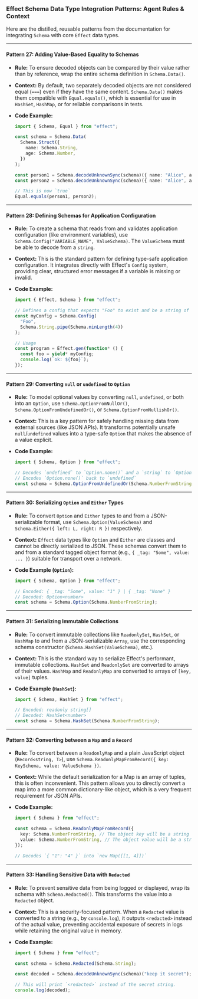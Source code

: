 ### Effect Schema Data Type Integration Patterns: Agent Rules & Context

Here are the distilled, reusable patterns from the documentation for integrating `Schema` with core `Effect` data types.

---

#### **Pattern 27: Adding Value-Based Equality to Schemas**

- **Rule:** To ensure decoded objects can be compared by their value rather than by reference, wrap the entire schema definition in `Schema.Data()`.
- **Context:** By default, two separately decoded objects are not considered equal (`===`) even if they have the same content. `Schema.Data()` makes them compatible with `Equal.equals()`, which is essential for use in `HashSet`, `HashMap`, or for reliable comparisons in tests.
- **Code Example:**

  ```typescript
  import { Schema, Equal } from "effect";

  const schema = Schema.Data(
    Schema.Struct({
      name: Schema.String,
      age: Schema.Number,
    })
  );

  const person1 = Schema.decodeUnknownSync(schema)({ name: "Alice", age: 30 });
  const person2 = Schema.decodeUnknownSync(schema)({ name: "Alice", age: 30 });

  // This is now `true`
  Equal.equals(person1, person2);
  ```

---

#### **Pattern 28: Defining Schemas for Application Configuration**

- **Rule:** To create a schema that reads from and validates application configuration (like environment variables), use `Schema.Config("VARIABLE_NAME", ValueSchema)`. The `ValueSchema` must be able to decode from a `string`.
- **Context:** This is the standard pattern for defining type-safe application configuration. It integrates directly with Effect's `Config` system, providing clear, structured error messages if a variable is missing or invalid.
- **Code Example:**

  ```typescript
  import { Effect, Schema } from "effect";

  // Defines a config that expects "Foo" to exist and be a string of at least 4 chars.
  const myConfig = Schema.Config(
    "Foo",
    Schema.String.pipe(Schema.minLength(4))
  );

  // Usage
  const program = Effect.gen(function* () {
    const foo = yield* myConfig;
    console.log(`ok: ${foo}`);
  });
  ```

---

#### **Pattern 29: Converting `null` or `undefined` to `Option`**

- **Rule:** To model optional values by converting `null`, `undefined`, or both into an `Option`, use `Schema.OptionFromNullOr()`, `Schema.OptionFromUndefinedOr()`, or `Schema.OptionFromNullishOr()`.
- **Context:** This is a key pattern for safely handling missing data from external sources (like JSON APIs). It transforms potentially unsafe `null`/`undefined` values into a type-safe `Option` that makes the absence of a value explicit.
- **Code Example:**

  ```typescript
  import { Schema, Option } from "effect";

  // Decodes `undefined` to `Option.none()` and a `string` to `Option.some(number)`
  // Encodes `Option.none()` back to `undefined`
  const schema = Schema.OptionFromUndefinedOr(Schema.NumberFromString);
  ```

---

#### **Pattern 30: Serializing `Option` and `Either` Types**

- **Rule:** To convert `Option` and `Either` types to and from a JSON-serializable format, use `Schema.Option(ValueSchema)` and `Schema.Either({ left: L, right: R })` respectively.
- **Context:** `Effect` data types like `Option` and `Either` are classes and cannot be directly serialized to JSON. These schemas convert them to and from a standard tagged object format (e.g., `{ _tag: "Some", value: ... }`) suitable for transport over a network.
- **Code Example (`Option`):**

  ```typescript
  import { Schema, Option } from "effect";

  // Encoded: { _tag: "Some", value: "1" } | { _tag: "None" }
  // Decoded: Option<number>
  const schema = Schema.Option(Schema.NumberFromString);
  ```

---

#### **Pattern 31: Serializing Immutable Collections**

- **Rule:** To convert immutable collections like `ReadonlySet`, `HashSet`, or `HashMap` to and from a JSON-serializable `Array`, use the corresponding schema constructor (`Schema.HashSet(ValueSchema)`, etc.).
- **Context:** This is the standard way to serialize Effect's performant, immutable collections. `HashSet` and `ReadonlySet` are converted to arrays of their values. `HashMap` and `ReadonlyMap` are converted to arrays of `[key, value]` tuples.
- **Code Example (`HashSet`):**

  ```typescript
  import { Schema, HashSet } from "effect";

  // Encoded: readonly string[]
  // Decoded: HashSet<number>
  const schema = Schema.HashSet(Schema.NumberFromString);
  ```

---

#### **Pattern 32: Converting between a `Map` and a `Record`**

- **Rule:** To convert between a `ReadonlyMap` and a plain JavaScript object (`Record<string, T>`), use `Schema.ReadonlyMapFromRecord({ key: KeySchema, value: ValueSchema })`.
- **Context:** While the default serialization for a Map is an array of tuples, this is often inconvenient. This pattern allows you to directly convert a map into a more common dictionary-like object, which is a very frequent requirement for JSON APIs.
- **Code Example:**

  ```typescript
  import { Schema } from "effect";

  const schema = Schema.ReadonlyMapFromRecord({
    key: Schema.NumberFromString, // The object key will be a string
    value: Schema.NumberFromString, // The object value will be a string
  });

  // Decodes `{ "1": "4" }` into `new Map([[1, 4]])`
  ```

---

#### **Pattern 33: Handling Sensitive Data with `Redacted`**

- **Rule:** To prevent sensitive data from being logged or displayed, wrap its schema with `Schema.Redacted()`. This transforms the value into a `Redacted` object.
- **Context:** This is a security-focused pattern. When a `Redacted` value is converted to a string (e.g., by `console.log`), it outputs `<redacted>` instead of the actual value, preventing accidental exposure of secrets in logs while retaining the original value in memory.
- **Code Example:**

  ```typescript
  import { Schema } from "effect";

  const schema = Schema.Redacted(Schema.String);

  const decoded = Schema.decodeUnknownSync(schema)("keep it secret");

  // This will print `<redacted>` instead of the secret string.
  console.log(decoded);
  ```
